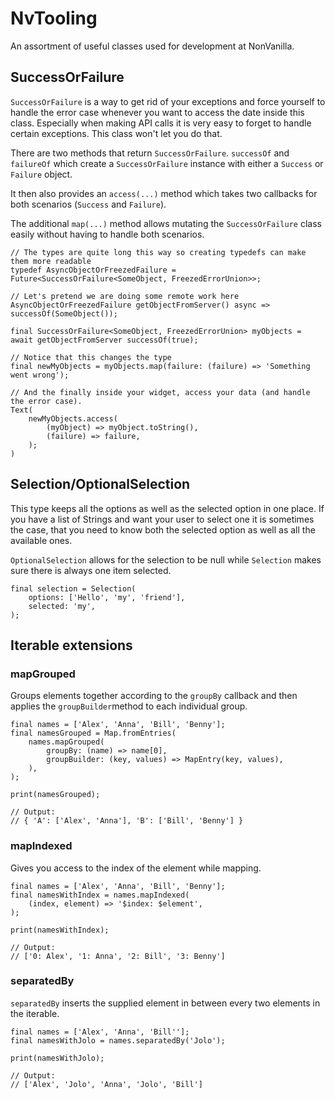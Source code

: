 # NvTooling

An assortment of useful classes used for development at NonVanilla.

## SuccessOrFailure
`SuccessOrFailure` is a way to get rid of your exceptions and force yourself to handle the error case whenever you want to access the date inside this class. Especially when making API calls it is very easy to forget to handle certain exceptions. This class won't let you do that.

There are two methods that return `SuccessOrFailure`. `successOf` and `failureOf` which create a `SuccessOrFailure` instance with either a `Success` or `Failure` object.


It then also provides an `access(...)` method which takes two callbacks for both scenarios (`Success` and `Failure`). 

The additional `map(...)` method allows mutating the `SuccessOrFailure` class easily without having to handle both scenarios.

```
// The types are quite long this way so creating typedefs can make them more readable
typedef AsyncObjectOrFreezedFailure = Future<SuccessOrFailure<SomeObject, FreezedErrorUnion>>;

// Let's pretend we are doing some remote work here
AsyncObjectOrFreezedFailure getObjectFromServer() async => successOf(SomeObject());

final SuccessOrFailure<SomeObject, FreezedErrorUnion> myObjects = await getObjectFromServer successOf(true);

// Notice that this changes the type
final newMyObjects = myObjects.map(failure: (failure) => 'Something went wrong'); 

// And the finally inside your widget, access your data (and handle the error case).
Text(
    newMyObjects.access(
        (myObject) => myObject.toString(), 
        (failure) => failure,
    );
)
```

## Selection/OptionalSelection

This type keeps all the options as well as the selected option in one place. If you have a list of Strings and want your user to select one it is sometimes the case, that you need to know both the selected option as well as all the available ones. 

`OptionalSelection` allows for the selection to be null while `Selection` makes sure there is always one item selected.

```
final selection = Selection(
    options: ['Hello', 'my', 'friend'], 
    selected: 'my',
);
```

## Iterable extensions
### mapGrouped
Groups elements together according to the `groupBy` callback and then applies the `groupBuilder`method to each individual group.

```
final names = ['Alex', 'Anna', 'Bill', 'Benny'];
final namesGrouped = Map.fromEntries(
    names.mapGrouped(
        groupBy: (name) => name[0], 
        groupBuilder: (key, values) => MapEntry(key, values),
    ),
);

print(namesGrouped);

// Output: 
// { 'A': ['Alex', 'Anna'], 'B': ['Bill', 'Benny'] }
```

### mapIndexed
Gives you access to the index of the element while mapping.

```
final names = ['Alex', 'Anna', 'Bill', 'Benny'];
final namesWithIndex = names.mapIndexed(
    (index, element) => '$index: $element',      
);

print(namesWithIndex);

// Output: 
// ['0: Alex', '1: Anna', '2: Bill', '3: Benny']
```

### separatedBy 
`separatedBy` inserts the supplied element in between every two elements in the iterable.


```
final names = ['Alex', 'Anna', 'Bill''];
final namesWithJolo = names.separatedBy('Jolo');

print(namesWithJolo);

// Output: 
// ['Alex', 'Jolo', 'Anna', 'Jolo', 'Bill']
```

